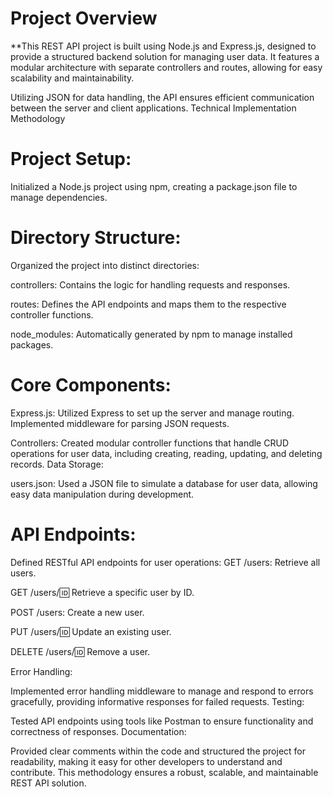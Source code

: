 # Project Overview

**This REST API project is built using Node.js and Express.js, designed to provide a structured backend solution for managing user data. It features a modular architecture with separate controllers and routes, allowing for easy scalability and maintainability. 

Utilizing JSON for data handling, the API ensures efficient communication between the server and client applications.
Technical Implementation Methodology

# Project Setup:

Initialized a Node.js project using npm, creating a package.json file to manage dependencies.

# Directory Structure:

Organized the project into distinct directories:

controllers: Contains the logic for handling requests and responses.

routes: Defines the API endpoints and maps them to the respective controller functions.

node_modules: Automatically generated by npm to manage installed packages.

# Core Components:

Express.js: Utilized Express to set up the server and manage routing. Implemented middleware for parsing JSON requests.

Controllers: Created modular controller functions that handle CRUD operations for user data, including creating, reading, updating, and deleting records.
Data Storage:

users.json: Used a JSON file to simulate a database for user data, allowing easy data manipulation during development.

# API Endpoints:

Defined RESTful API endpoints for user operations:
  GET /users: Retrieve all users.
  
GET /users/:id: Retrieve a specific user by ID.

POST /users: Create a new user.

PUT /users/:id: Update an existing user.

DELETE /users/:id: Remove a user.

Error Handling:

Implemented error handling middleware to manage and respond to errors gracefully, providing informative responses for failed requests.
Testing:

Tested API endpoints using tools like Postman to ensure functionality and correctness of responses.
Documentation:

Provided clear comments within the code and structured the project for readability, making it easy for other developers to understand and contribute.
This methodology ensures a robust, scalable, and maintainable REST API solution.
